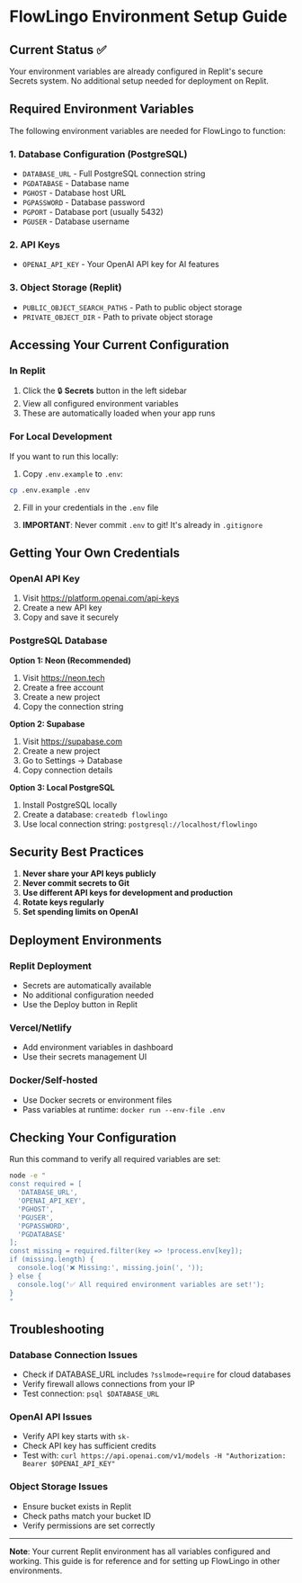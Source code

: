 # FlowLingo Environment Setup Guide

## Current Status ✅
Your environment variables are already configured in Replit's secure Secrets system. No additional setup needed for deployment on Replit.

## Required Environment Variables

The following environment variables are needed for FlowLingo to function:

### 1. Database Configuration (PostgreSQL)
- `DATABASE_URL` - Full PostgreSQL connection string
- `PGDATABASE` - Database name
- `PGHOST` - Database host URL
- `PGPASSWORD` - Database password
- `PGPORT` - Database port (usually 5432)
- `PGUSER` - Database username

### 2. API Keys
- `OPENAI_API_KEY` - Your OpenAI API key for AI features

### 3. Object Storage (Replit)
- `PUBLIC_OBJECT_SEARCH_PATHS` - Path to public object storage
- `PRIVATE_OBJECT_DIR` - Path to private object storage

## Accessing Your Current Configuration

### In Replit
1. Click the 🔒 **Secrets** button in the left sidebar
2. View all configured environment variables
3. These are automatically loaded when your app runs

### For Local Development
If you want to run this locally:

1. Copy `.env.example` to `.env`:
```bash
cp .env.example .env
```

2. Fill in your credentials in the `.env` file

3. **IMPORTANT**: Never commit `.env` to git! It's already in `.gitignore`

## Getting Your Own Credentials

### OpenAI API Key
1. Visit https://platform.openai.com/api-keys
2. Create a new API key
3. Copy and save it securely

### PostgreSQL Database
**Option 1: Neon (Recommended)**
1. Visit https://neon.tech
2. Create a free account
3. Create a new project
4. Copy the connection string

**Option 2: Supabase**
1. Visit https://supabase.com
2. Create a new project
3. Go to Settings → Database
4. Copy connection details

**Option 3: Local PostgreSQL**
1. Install PostgreSQL locally
2. Create a database: `createdb flowlingo`
3. Use local connection string: `postgresql://localhost/flowlingo`

## Security Best Practices

1. **Never share your API keys publicly**
2. **Never commit secrets to Git**
3. **Use different API keys for development and production**
4. **Rotate keys regularly**
5. **Set spending limits on OpenAI**

## Deployment Environments

### Replit Deployment
- Secrets are automatically available
- No additional configuration needed
- Use the Deploy button in Replit

### Vercel/Netlify
- Add environment variables in dashboard
- Use their secrets management UI

### Docker/Self-hosted
- Use Docker secrets or environment files
- Pass variables at runtime: `docker run --env-file .env`

## Checking Your Configuration

Run this command to verify all required variables are set:

```bash
node -e "
const required = [
  'DATABASE_URL',
  'OPENAI_API_KEY',
  'PGHOST',
  'PGUSER',
  'PGPASSWORD',
  'PGDATABASE'
];
const missing = required.filter(key => !process.env[key]);
if (missing.length) {
  console.log('❌ Missing:', missing.join(', '));
} else {
  console.log('✅ All required environment variables are set!');
}
"
```

## Troubleshooting

### Database Connection Issues
- Check if DATABASE_URL includes `?sslmode=require` for cloud databases
- Verify firewall allows connections from your IP
- Test connection: `psql $DATABASE_URL`

### OpenAI API Issues
- Verify API key starts with `sk-`
- Check API key has sufficient credits
- Test with: `curl https://api.openai.com/v1/models -H "Authorization: Bearer $OPENAI_API_KEY"`

### Object Storage Issues
- Ensure bucket exists in Replit
- Check paths match your bucket ID
- Verify permissions are set correctly

---

**Note**: Your current Replit environment has all variables configured and working. This guide is for reference and for setting up FlowLingo in other environments.